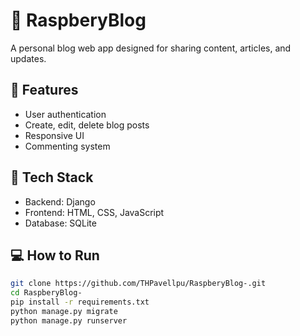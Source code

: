 # 🍓 RaspberyBlog

A personal blog web app designed for sharing content, articles, and updates.

## 🚀 Features
- User authentication
- Create, edit, delete blog posts
- Responsive UI
- Commenting system

## 🔧 Tech Stack
- Backend: Django
- Frontend: HTML, CSS, JavaScript
- Database: SQLite

## 💻 How to Run
```bash
git clone https://github.com/THPavellpu/RaspberyBlog-.git
cd RaspberyBlog-
pip install -r requirements.txt
python manage.py migrate
python manage.py runserver
